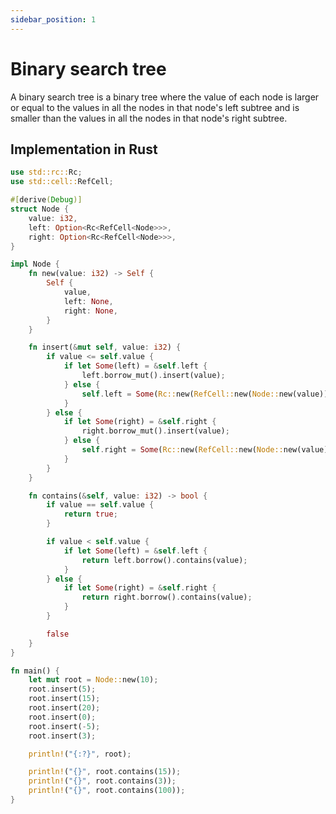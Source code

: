 ```yaml
---
sidebar_position: 1
---
```

# Binary search tree

A binary search tree is a binary tree where the value of each node is larger or equal to the values in all the nodes in that node's left subtree and is smaller than the values in all the nodes in that node's right subtree.

## Implementation in Rust

```rust
use std::rc::Rc;
use std::cell::RefCell;

#[derive(Debug)]
struct Node {
    value: i32,
    left: Option<Rc<RefCell<Node>>>,
    right: Option<Rc<RefCell<Node>>>,
}

impl Node {
    fn new(value: i32) -> Self {
        Self {
            value,
            left: None,
            right: None,
        }
    }

    fn insert(&mut self, value: i32) {
        if value <= self.value {
            if let Some(left) = &self.left {
                left.borrow_mut().insert(value);
            } else {
                self.left = Some(Rc::new(RefCell::new(Node::new(value))));
            }
        } else {
            if let Some(right) = &self.right {
                right.borrow_mut().insert(value);
            } else {
                self.right = Some(Rc::new(RefCell::new(Node::new(value))));
            }
        }
    }

    fn contains(&self, value: i32) -> bool {
        if value == self.value {
            return true;
        }

        if value < self.value {
            if let Some(left) = &self.left {
                return left.borrow().contains(value);
            }
        } else {
            if let Some(right) = &self.right {
                return right.borrow().contains(value);
            }
        }

        false
    }
}

fn main() {
    let mut root = Node::new(10);
    root.insert(5);
    root.insert(15);
    root.insert(20);
    root.insert(0);
    root.insert(-5);
    root.insert(3);

    println!("{:?}", root);

    println!("{}", root.contains(15));
    println!("{}", root.contains(3));
    println!("{}", root.contains(100));
}
```
